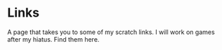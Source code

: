 # Links
A page that takes you to some of my scratch links.
I will work on games after my hiatus. Find them here.
